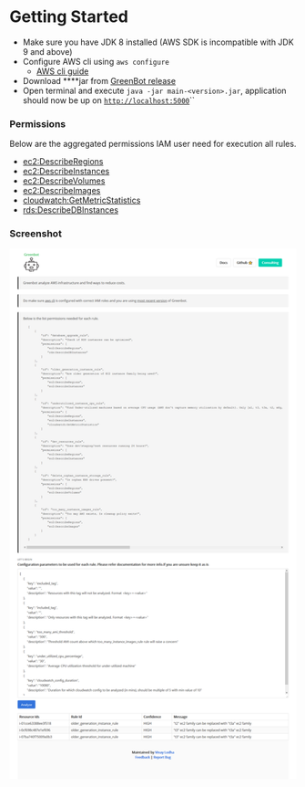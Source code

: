 # Getting Started

* Make sure you have JDK 8 installed \(AWS SDK is incompatible with JDK 9 and above\)
* Configure AWS cli using `aws configure`
  * [AWS cli guide](https://docs.aws.amazon.com/cli/latest/userguide/cli-chap-welcome.html)
* Download ****jar from [GreenBot release](https://github.com/vinay-lodha/greenbot/releases)
* Open terminal and execute `java -jar main-<version>.jar`, application should now be up on [`http://localhost:5000`](http://localhost:5000)\`\`

### Permissions

Below are the aggregated permissions IAM user need for execution all rules.

* [ec2:DescribeRegions](https://docs.aws.amazon.com/AWSEC2/latest/APIReference/API_DescribeRegions.html)
* [ec2:DescribeInstances](https://docs.aws.amazon.com/AWSEC2/latest/APIReference/API_DescribeInstances.html)
* [ec2:DescribeVolumes](https://docs.aws.amazon.com/AWSEC2/latest/APIReference/API_DescribeVolumes.html)
* [ec2:DescribeImages](https://docs.aws.amazon.com/AWSEC2/latest/APIReference/API_DescribeImages.html)
* [cloudwatch:GetMetricStatistics](https://docs.aws.amazon.com/AmazonCloudWatch/latest/APIReference/API_GetMetricStatistics.html)
* [rds:DescribeDBInstances](https://docs.aws.amazon.com/cli/latest/reference/rds/describe-db-instances.html)

### Screenshot

![](.gitbook/assets/screenshot_1.png)



